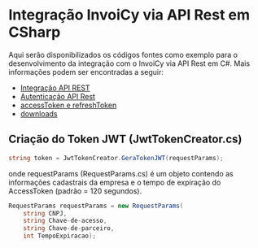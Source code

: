# Integração InvoiCy via API Rest em CSharp

Aqui serão disponibilizados os códigos fontes como exemplo para o desenvolvimento da integração com o InvoiCy via API Rest em C#.
Mais informações podem ser encontradas a seguir:
- [Integração API REST](https://desenvolvedores.migrate.info/2020/06/integracao-via-api-rest-para-emissao-de-documentos/ "Integração API REST")
- [Autenticação API Rest](https://desenvolvedores.migrate.info/2021/06/autenticacao-api-rest/)
- [accessToken e refreshToken](https://desenvolvedores.migrate.info/2020/06/integracao-via-api-rest-para-emissao-de-documentos/#:~:text=accessToken%20e%20refreshToken)
- [downloads](https://desenvolvedores.migrate.info/downloads/)

## Criação do Token JWT (JwtTokenCreator.cs)

```csharp 
string token = JwtTokenCreator.GeraTokenJWT(requestParams);
```
onde requestParams (RequestParams.cs) é um objeto contendo as informações cadastrais da empresa e o tempo de expiração do AccessToken (padrão = 120 segundos).

```csharp 
RequestParams requestParams = new RequestParams(
    string CNPJ, 
    string Chave-de-acesso,
    string Chave-de-parceiro, 
    int TempoExpiracao);
```
